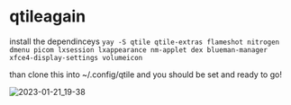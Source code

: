 # qtileagain
 install the dependinceys `yay -S qtile qtile-extras flameshot nitrogen dmenu picom lxsession lxappearance nm-applet dex blueman-manager xfce4-display-settings volumeicon`
 
 than clone this into ~/.config/qtile and you should be set and ready to go!
 
 ![2023-01-21_19-38](https://user-images.githubusercontent.com/121829495/213896807-16138ddd-d1a6-47c1-afc0-16bc395ec8ad.png)
